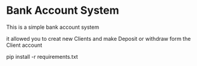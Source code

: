 # Bank Account System

This is a simple bank account system

it allowed you to creat new Clients and make Deposit or withdraw form the Client account


pip install -r requirements.txt

